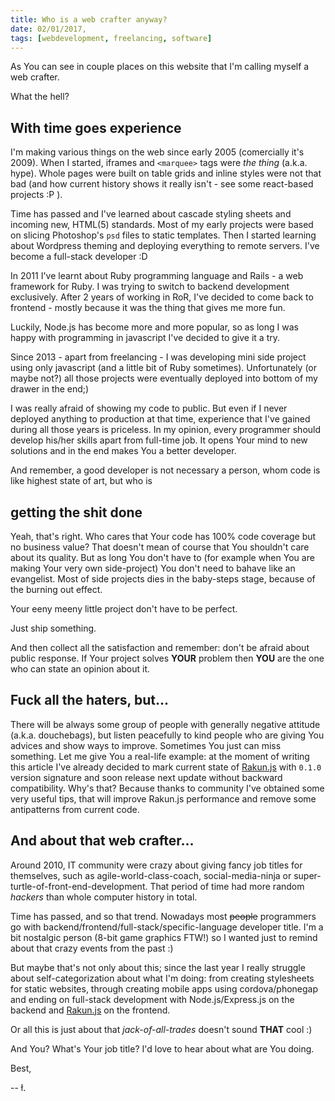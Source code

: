 ```yaml
---
title: Who is a web crafter anyway?
date: 02/01/2017,
tags: [webdevelopment, freelancing, software]
---
```


As You can see in couple places on this website that I'm calling myself a web crafter. 

What the hell?

## With time goes experience

I'm making various things on the web since early 2005 (comercially it's 2009). 
When I started, iframes and `<marquee>` tags were *the thing* (a.k.a. hype). Whole pages were built on table grids and inline styles were not that bad (and how current history shows it really isn't - see some react-based projects :P ).

Time has passed and I've learned about cascade styling sheets and incoming new, HTML(5) standards. Most of my early projects were based on slicing Photoshop's `psd` files to static templates.
Then I started learning about Wordpress theming and deploying everything to remote servers. I've become a full-stack developer :D

In 2011 I've learnt about Ruby programming language and Rails - a web framework for Ruby. I was trying to switch to backend development exclusively. After 2 years of working in RoR, I've decided to come back to frontend - mostly because it was the thing that gives me more fun.

Luckily, Node.js has become more and more popular, so as long I was happy with programming in javascript I've decided to give it a try. 

Since 2013 - apart from freelancing - I was developing mini side project using only javascript (and a little bit of Ruby sometimes). 
Unfortunately (or maybe not?) all those projects were eventually deployed into bottom of my drawer in the end;)

I was really afraid of showing my code to public. But even if I never deployed anything to production at that time, experience that I've gained during all those years is priceless. In my opinion, every programmer should develop his/her skills apart from full-time job. It opens Your mind to new solutions and in the end makes You a better developer. 

And remember, a good developer is not necessary a person, whom code is like highest state of art, but who is

## getting the shit done

Yeah, that's right. Who cares that Your code has 100% code coverage but no business value? That doesn't mean of course that You shouldn't care about its quality. But as long You don't have to (for example when You are making Your very own side-project) You don't need to bahave like an evangelist.
Most of side projects dies in the baby-steps stage, because of the burning out effect.

Your eeny meeny little project don't have to be perfect.

Just ship something.

And then collect all the satisfaction and remember: don't be afraid about public response. If Your project solves **YOUR** problem then **YOU** are the one who can state an opinion about it.

## Fuck all the haters, but...

There will be always some group of people with generally negative attitude (a.k.a. douchebags), but listen peacefully to kind people who are giving You advices and show ways to improve. Sometimes You just can miss something.
Let me give You a real-life example: at the moment of writing this article I've already decided to mark current state of [Rakun.js](/2016/12/28/Rakun-js-devlog-2/) with `0.1.0` version signature and soon release next update without backward compatibility. 
Why's that? Because thanks to community I've obtained some very useful tips, that will improve Rakun.js performance and remove some antipatterns from current code.  

## And about that web crafter...

Around 2010, IT community were crazy about giving fancy job titles for themselves, such as agile-world-class-coach, social-media-ninja or super-turtle-of-front-end-development. That period of time had more random *hackers* than whole computer history in total.

Time has passed, and so that trend. Nowadays most ~~people~~ programmers go with backend/frontend/full-stack/specific-language developer title. 
I'm a bit nostalgic person (8-bit game graphics FTW!) so I wanted just to remind about that crazy events from the past :)

But maybe that's not only about this; since the last year I really struggle about self-categorization about what I'm doing: from creating stylesheets for static websites, through creating mobile apps using cordova/phonegap and ending on full-stack development with Node.js/Express.js on the backend and [Rakun.js](https://github.com/lukaszkups/rakun.js) on the frontend.

Or all this is just about that *jack-of-all-trades* doesn't sound **THAT** cool :)

And You? What's Your job title? I'd love to hear about what are You doing.

Best,

-- ł.

